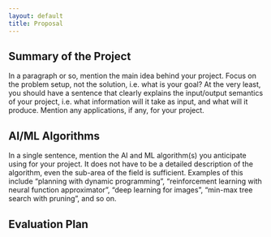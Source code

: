 ```yaml
---
layout: default
title: Proposal
---
```


## Summary of the Project
In a paragraph or so, mention the main idea behind your project. Focus on the problem setup, not the solution, i.e.
what is your goal? At the very least, you should have a sentence that clearly explains the input/output semantics
of your project, i.e. what information will it take as input, and what will it produce. Mention any applications, if
any, for your project.

## AI/ML Algorithms
In a single sentence, mention the AI and ML algorithm(s) you anticipate using for your project. It does not
have to be a detailed description of the algorithm, even the sub-area of the field is sufficient. Examples of this
include “planning with dynamic programming”, “reinforcement learning with neural function approximator”,
“deep learning for images”, “min-max tree search with pruning”, and so on.

## Evaluation Plan

